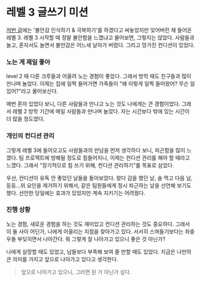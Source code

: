 # 레벨 3 글쓰기 미션
<!-- 주제 : 협업을 잘 하기 위한 유연성 강화 목표 및 실험 계획과 결과 -->
<!-- 나의 목표 : 장기적으로 힘 쓰기 위해, 컨디션 관리하기 -->

<!-- 글들은 리뷰의 편의성을 위해 일부러 문장마다 enter를 추가했습니다. -->
<!-- 편하게 보실 분들은 오른쪽 위의 버튼 눌러서 봐주세요. -->

[저번 글](../level2/README.md)에는 '불안감 인식하기 & 극복하기'를 하겠다고 써놓았지만 잊어버린 채 들어온 레벨 3.
레벨 3 시작할 때 정말 불안함을 느꼈냐고 물어보면, 그렇지는 않았다.
사람들과 놀고, 혼자서도 놀면서 불안감은 어느새 날아가 버렸다.
그리고 망가진 컨디션이 있었다.

### 노는 게 제일 좋아

level 2 때 다른 크루들과 어울려 노는 경험이 좋았다.
그래서 방학 때도 친구들과 많이 만나며 놀았다.
이제는 집에 일찍 들어가면 가족들이 "왜 이렇게 일찍 들어왔어? 무슨 일 있어?"라고 물어보신다.

매번 혼자 있었다 보니, 다른 사람들과 만나고 노는 것도 나에게는 큰 경험이었다.
그래서 레벨 2 방학 기간에 매일 사람들과 만나며 놀았다.
자는 시간보다 밖에 있는 시간이 더 많을 정도였다.

### 개인의 컨디션 관리

그렇게 레벨 3에 들어오고도 사람들과의 만남을 먼저 생각하다 보니, 피곤함을 많이 느꼈다.
팀 프로젝트에 방해될 정도로 힘들어지니, 이제는 컨디션 관리를 해야 할 때라고 느꼈다.
그래서 "장기적으로 힘 쓰기 위해, 컨디션 관리하기"를 목표로 삼았다.

우선, 컨디션이 유독 안 좋았던 날들을 돌아보았다.
왔다 감을 했던 날, 술 먹고 다음 날, 등등...위 요인을 제거하기 위해서, 같은 팀원들에게 정시 퇴근하는 날을 선언해 보기도 했다.
선언한 당일에는 효과가 있었지만 계속 지키기는 어려웠다.

### 진행 상황

노는 경험, 새로운 경험을 하는 것도 재미있고 컨디션 관리하는 것도 중요하다.
그래서 이 둘 사이 어딘가, 나에게 어울리는 지점을 찾아가고 있다.
서서히 스며들기보다는 좌충우돌 부딪히면서 나아간다.
뭐 그렇게 잘 나아가고 있으니 좋은 것 아닌가?

나에게 실망할 때도 있었고, 남들보다 부족해 보여 줄 만할 때도 있었다.
지금은 나만의 큰 의미를 가지고 앞으로 나아가고 있다고 생각한다.

> 앞으로 나아가고 있으니, 그러면 된 거 아닌가 싶다.
